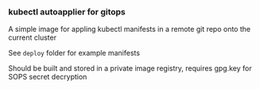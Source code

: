 ### kubectl autoapplier for gitops

A simple image for appling kubectl manifests in a remote git repo onto the current cluster

See `deploy` folder for example manifests

Should be built and stored in a private image registry, requires gpg.key for SOPS secret decryption
